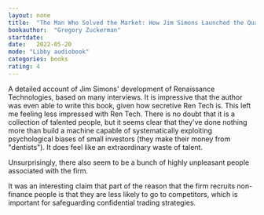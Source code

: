 ```yaml
---
layout: none
title:  "The Man Who Solved the Market: How Jim Simons Launched the Quant Revolution"
bookauthor:  "Gregory Zuckerman"
startdate:
date:   2022-05-20
mode: "Libby audiobook"
categories: books
rating: 4
---
```


A detailed account of Jim Simons' development of Renaissance Technologies,
based on many interviews. It is impressive that the author was even able to
write this book, given how secretive Ren Tech is. This left me feeling less
impressed with Ren Tech. There is no doubt that it is a collection of talented
people, but it seems clear that they've done nothing more than build a machine
capable of systematically exploiting psychological biases of small investors
(they make their money from "dentists"). It does feel like an extraordinary
waste of talent.

Unsurprisingly, there also seem to be a bunch of highly unpleasant people
associated with the firm.

It was an interesting claim that part of the reason that the firm recruits
non-finance people is that they are less likely to go to competitors, which is
important for safeguarding confidential trading strategies.
